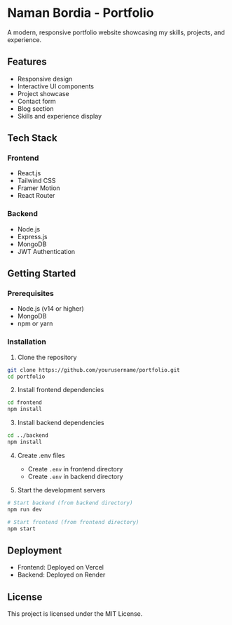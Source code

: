 # Naman Bordia - Portfolio

A modern, responsive portfolio website showcasing my skills, projects, and experience.

## Features

- Responsive design
- Interactive UI components
- Project showcase
- Contact form
- Blog section
- Skills and experience display

## Tech Stack

### Frontend
- React.js
- Tailwind CSS
- Framer Motion
- React Router

### Backend
- Node.js
- Express.js
- MongoDB
- JWT Authentication

## Getting Started

### Prerequisites
- Node.js (v14 or higher)
- MongoDB
- npm or yarn

### Installation

1. Clone the repository
```bash
git clone https://github.com/yourusername/portfolio.git
cd portfolio
```

2. Install frontend dependencies
```bash
cd frontend
npm install
```

3. Install backend dependencies
```bash
cd ../backend
npm install
```

4. Create .env files
   - Create `.env` in frontend directory
   - Create `.env` in backend directory

5. Start the development servers
```bash
# Start backend (from backend directory)
npm run dev

# Start frontend (from frontend directory)
npm start
```

## Deployment

- Frontend: Deployed on Vercel
- Backend: Deployed on Render

## License

This project is licensed under the MIT License. 